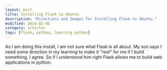```yaml
---
layout: post
title: Installing Flask to Ubuntu
description: "Directions and Images for Installing Flask to Ubuntu."
modified: 2014-02-05
category: articles
tags: [flask, python, learning python]
---
```


As I am doing this install, I am not sure what Flask is all about. My son says I need some direction in my learning to make it *"real"* for me if I build something, I agree. So if I understood him right Flask allows me to build web applications in python.